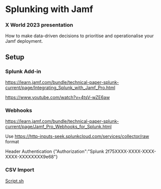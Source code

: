 # Splunking with Jamf
### X World 2023 presentation

How to make data-driven decisions to prioritise and operationalise your Jamf deployment.

## Setup

### Splunk Add-in

https://learn.jamf.com/bundle/technical-paper-splunk-current/page/Integrating_Splunk_with_Jamf_Pro.html

https://www.youtube.com/watch?v=4tsV-wZE6aw

### Webhooks

https://learn.jamf.com/bundle/technical-paper-splunk-current/page/Jamf_Pro_Webhooks_for_Splunk.html

Use https://http-inputs-seek.splunkcloud.com/services/collector/raw format

Header Authentication {"Authorization":"Splunk 2f75XXXX-XXXX-XXXX-XXXX-XXXXXXXX9e68"}

### CSV Import

[Script.sh
](https://github.com/ooftee/Splunking_with_Jamf/blob/main/PoliciesID_Extract.sh)
